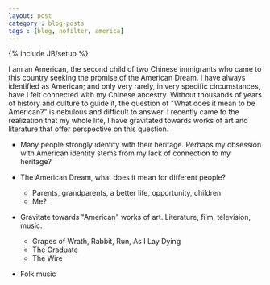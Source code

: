 ```yaml
---
layout: post
category : blog-posts
tags : [blog, nofilter, america]
---
```

{% include JB/setup %}

I am an American, the second child of two Chinese immigrants who came to this country
seeking the promise of the American Dream. I have always identified as
American; and only very rarely, in very specific circumstances, have I felt connected
with my Chinese ancestry. Without thousands of years of history and culture to guide it,
the question of "What does it mean to be American?" is nebulous and difficult to answer.
I recently came to the realization that my whole life, I have gravitated towards
works of art and literature that offer perspective on this question.

- Many people strongly identify with their heritage. Perhaps my obsession with American
  identity stems from my lack of connection to my heritage?

- The American Dream, what does it mean for different people?
	- Parents, grandparents, a better life, opportunity, children
	- Me?
- Gravitate towards "American" works of art. Literature, film, television, music.
	- Grapes of Wrath, Rabbit, Run, As I Lay Dying
	- The Graduate
	- The Wire
- Folk music
